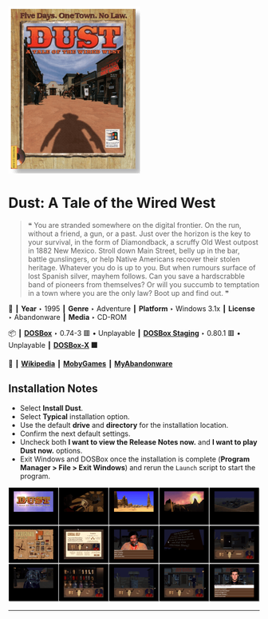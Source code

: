 ![](Thumbnail.png "application-thumbnail")

# Dust: A Tale of the Wired West

> ❝ You are stranded somewhere on the digital frontier. On the run, without a friend, a gun, or a past. Just over the horizon is the key to your survival, in the form of Diamondback, a scruffy Old West outpost in 1882 New Mexico. Stroll down Main Street, belly up in the bar, battle gunslingers, or help Native Americans recover their stolen heritage. Whatever you do is up to you. But when rumours surface of lost Spanish silver, mayhem follows. Can you save a hardscrabble band of pioneers from themselves? Or will you succumb to temptation in a town where you are the only law? Boot up and find out. ❞
>

📌 ┃ **Year** ‣ 1995 ┃ **Genre** ‣ Adventure ┃ **Platform** ‣ Windows 3.1x ┃ **License** ‣ Abandonware ┃ **Media** ‣ CD-ROM 

📦 ┃ **[DOSBox](https://www.dosbox.com/)** ‣ 0.74-3 🟥 • Unplayable ┃ **[DOSBox Staging](https://dosbox-staging.github.io/)** ‣ 0.80.1 🟥 • Unplayable ┃ **[DOSBox-X](https://dosbox-x.com/) 🟩** 

📎 ┃ **[Wikipedia](https://en.wikipedia.org/wiki/Dust:_A_Tale_of_the_Wired_West)** ┃ **[MobyGames](https://www.mobygames.com/game/3990/dust-a-tale-of-the-wired-west/)** ┃ **[MyAbandonware](https://www.myabandonware.com/game/dust-a-tale-of-the-wired-west-3jb)** 

## Installation Notes
- Select **Install Dust**.
- Select **Typical** installation option.
- Use the default **drive** and **directory** for the installation location.
- Confirm the next default settings.
- Uncheck both **I want to view the Release Notes now.** and **I want to play Dust now.** options.
- Exit Windows and DOSBox once the installation is complete (**Program Manager > File > Exit Windows**) and rerun the `Launch` script to start the program.

![](Montage.png "Dust: A Tale of the Wired West")

---

